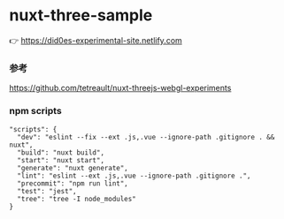 # nuxt-three-sample
👉 https://did0es-experimental-site.netlify.com
### 参考
https://github.com/tetreault/nuxt-threejs-webgl-experiments
### npm scripts
```text
"scripts": {
  "dev": "eslint --fix --ext .js,.vue --ignore-path .gitignore . && nuxt",
  "build": "nuxt build",
  "start": "nuxt start",
  "generate": "nuxt generate",
  "lint": "eslint --ext .js,.vue --ignore-path .gitignore .",
  "precommit": "npm run lint",
  "test": "jest",
  "tree": "tree -I node_modules"
}
```
